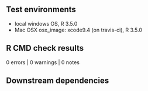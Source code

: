 ## Test environments
* local windows OS, R 3.5.0
* Mac OSX osx_image: xcode9.4 (on travis-ci), R 3.5.0

## R CMD check results
0 errors | 0 warnings | 0 notes 

## Downstream dependencies

